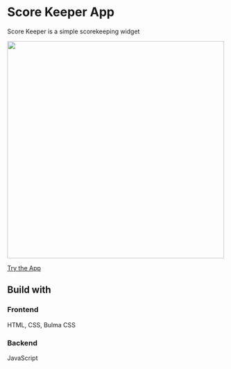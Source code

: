 # Score Keeper App
<p>Score Keeper is a simple scorekeeping widget</p>
<img src="https://github.com/akaneknh/scoreKeeper/assets/105612200/63f838b3-0089-45b0-9f7c-9630d49a53dc" style=width:500px;><br>

<a href="https://akaneknh.github.io/scoreKeeper" target="_blank" >Try the App</a>
## Build with
### Frontend
HTML, CSS, Bulma CSS

### Backend
JavaScript


